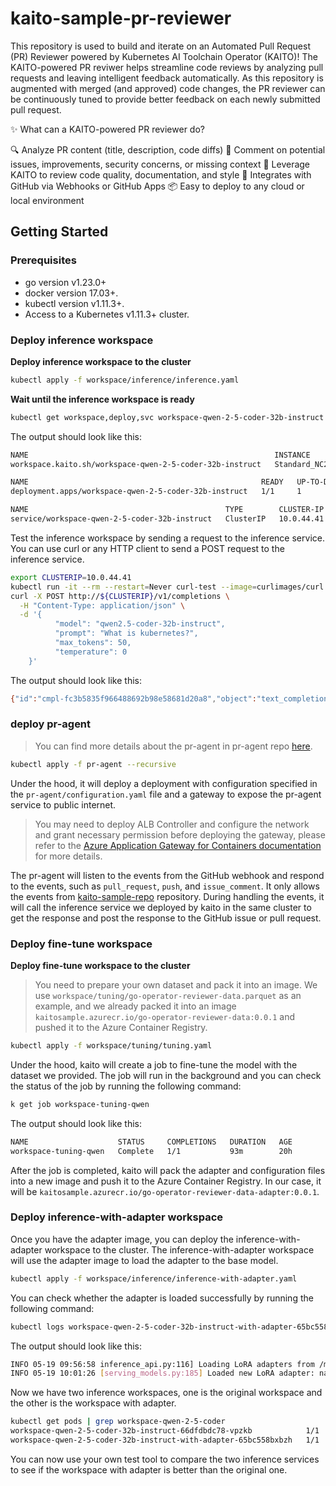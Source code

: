 # kaito-sample-pr-reviewer
This repository is used to build and iterate on an Automated Pull Request (PR) Reviewer powered by Kubernetes AI Toolchain Operator (KAITO)! The KAITO-powered PR reviwer helps streamline code reviews by analyzing pull requests and leaving intelligent feedback automatically. As this repository is augmented with merged (and approved) code changes, the PR reviewer can be continuously tuned to provide better feedback on each newly submitted pull request.

✨ What can a KAITO-powered PR reviewer do?

🔍 Analyze PR content (title, description, code diffs)
💬 Comment on potential issues, improvements, security concerns, or missing context
🧠 Leverage KAITO  to review code quality, documentation, and style
🔄 Integrates with GitHub via Webhooks or GitHub Apps
📦 Easy to deploy to any cloud or local environment

## Getting Started

### Prerequisites
- go version v1.23.0+
- docker version 17.03+.
- kubectl version v1.11.3+.
- Access to a Kubernetes v1.11.3+ cluster.

### Deploy inference workspace
**Deploy inference workspace to the cluster**

```sh
kubectl apply -f workspace/inference/inference.yaml
```

**Wait until the inference workspace is ready**

```sh
kubectl get workspace,deploy,svc workspace-qwen-2-5-coder-32b-instruct
```

The output should look like this:
```sh
NAME                                                       INSTANCE                   RESOURCEREADY   INFERENCEREADY   JOBSTARTED   WORKSPACESUCCEEDED   AGE
workspace.kaito.sh/workspace-qwen-2-5-coder-32b-instruct   Standard_NC24ads_A100_v4   True            True                          True                 3d21h

NAME                                                    READY   UP-TO-DATE   AVAILABLE   AGE
deployment.apps/workspace-qwen-2-5-coder-32b-instruct   1/1     1            1           3d21h

NAME                                            TYPE        CLUSTER-IP   EXTERNAL-IP   PORT(S)   AGE
service/workspace-qwen-2-5-coder-32b-instruct   ClusterIP   10.0.44.41   <none>        80/TCP    3d21h
```

Test the inference workspace by sending a request to the inference service. You can use curl or any HTTP client to send a POST request to the inference service.
```sh
export CLUSTERIP=10.0.44.41
kubectl run -it --rm --restart=Never curl-test --image=curlimages/curl -- \
curl -X POST http://${CLUSTERIP}/v1/completions \
  -H "Content-Type: application/json" \
  -d '{
		  "model": "qwen2.5-coder-32b-instruct",
		  "prompt": "What is kubernetes?",
		  "max_tokens": 50,
		  "temperature": 0
	}'
```

The output should look like this:
```sh
{"id":"cmpl-fc3b5835f966488692b98e58681d20a8","object":"text_completion","created":1747713069,"model":"qwen2.5-coder-32b-instruct","choices":[{"index":0,"text":" Kubernetes, often abbreviated as K8s, is an open-source container orchestration platform designed to automate the deployment, scaling, and management of containerized applications. It was originally developed by Google and is now maintained by the Cloud Native Computing Foundation (CN","logprobs":null,"finish_reason":"length","stop_reason":null,"prompt_logprobs":null}],"usage":{"prompt_tokens":5,"total_tokens":55,"completion_tokens":50,"prompt_tokens_details":null}}
```

### deploy pr-agent

> You can find more details about the pr-agent in pr-agent repo [here](https://github.com/qodo-ai/pr-agent).

```sh
kubectl apply -f pr-agent --recursive
```

Under the hood, it will deploy a deployment with configuration specified in the `pr-agent/configuration.yaml` file and a gateway to expose the pr-agent service to public internet.

> You may need to deploy ALB Controller and configure the network and grant necessary permission before deploying the gateway, please refer to the [Azure Application Gateway for Containers documentation](https://learn.microsoft.com/en-us/azure/application-gateway/for-containers) for more details.

The pr-agent will listen to the events from the GitHub webhook and respond to the events, such as `pull_request`, `push`, and `issue_comment`. It only allows the events from [kaito-sample-repo](https://github.com/Azure-Samples/kaito-sample-repo) repository. During handling the events, it will call the inference service we deployed by kaito in the same cluster to get the response and post the response to the GitHub issue or pull request.


### Deploy fine-tune workspace

**Deploy fine-tune workspace to the cluster**

> You need to prepare your own dataset and pack it into an image. We use `workspace/tuning/go-operator-reviewer-data.parquet` as an example, and we already packed it into an image `kaitosample.azurecr.io/go-operator-reviewer-data:0.0.1` and pushed it to the Azure Container Registry.

```sh
kubectl apply -f workspace/tuning/tuning.yaml
```

Under the hood, kaito will create a job to fine-tune the model with the dataset we provided. The job will run in the background and you can check the status of the job by running the following command:

```sh
k get job workspace-tuning-qwen
```
The output should look like this:
```sh
NAME                    STATUS     COMPLETIONS   DURATION   AGE
workspace-tuning-qwen   Complete   1/1           93m        20h
```

After the job is completed, kaito will pack the adapter and configuration files into a new image and push it to the Azure Container Registry. In our case, it will be `kaitosample.azurecr.io/go-operator-reviewer-data-adapter:0.0.1`.


### Deploy inference-with-adapter workspace

Once you have the adapter image, you can deploy the inference-with-adapter workspace to the cluster. The inference-with-adapter workspace will use the adapter image to load the adapter to the base model.

```sh
kubectl apply -f workspace/inference/inference-with-adapter.yaml
```

You can check whether the adapter is loaded successfully by running the following command:

```sh
kubectl logs workspace-qwen-2-5-coder-32b-instruct-with-adapter-65bc558bxbzh | grep "LoRA adapter"
```

The output should look like this:
```sh
INFO 05-19 09:56:58 inference_api.py:116] Loading LoRA adapters from /mnt/adapter
INFO 05-19 10:01:26 [serving_models.py:185] Loaded new LoRA adapter: name 'qwen-32b-adapter', path '/mnt/adapter/qwen-32b-adapter'
```

Now we have two inference workspaces, one is the original workspace and the other is the workspace with adapter. 
```sh
kubectl get pods | grep workspace-qwen-2-5-coder
workspace-qwen-2-5-coder-32b-instruct-66dfdbdc78-vpzkb            1/1     Running     0          3d21h
workspace-qwen-2-5-coder-32b-instruct-with-adapter-65bc558bxbzh   1/1     Running     0          18h
```

You can now use your own test tool to compare the two inference services to see if the workspace with adapter is better than the original one. 
